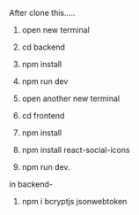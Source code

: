 After clone this.....

1. open new terminal
2. cd backend
3. npm install
4. npm run dev

5. open another new terminal
6. cd frontend
7. npm install
8. npm install react-social-icons
9. npm run dev.

in backend-

1.  npm i bcryptjs jsonwebtoken
